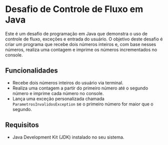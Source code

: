 # Desafio de Controle de Fluxo em Java

Este é um desafio de programação em Java que demonstra o uso de controle de fluxo, exceções e entrada do usuário. O objetivo deste desafio é criar um programa que recebe dois números inteiros e, com base nesses números, realiza uma contagem e imprime os números incrementados no console.

## Funcionalidades

- Recebe dois números inteiros do usuário via terminal.
- Realiza uma contagem a partir do primeiro número até o segundo número e imprime cada número no console.
- Lança uma exceção personalizada chamada `ParametrosInvalidosException` se o primeiro número for maior que o segundo.

## Requisitos

- Java Development Kit (JDK) instalado no seu sistema.
